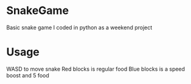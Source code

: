 # SnakeGame
Basic snake game I coded in python as a weekend project
# Usage
WASD to move snake
Red blocks is regular food
Blue blocks is a speed boost and 5 food
